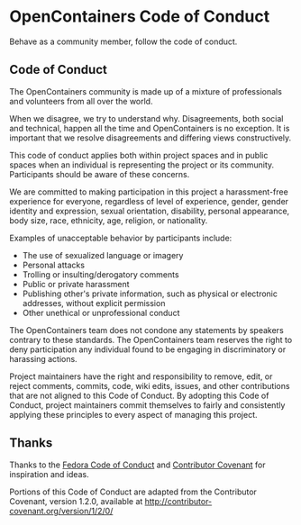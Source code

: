 # OpenContainers Code of Conduct

Behave as a community member, follow the code of conduct.


## Code of Conduct

The OpenContainers community is made up of a mixture of professionals and volunteers from all over the world.

When we disagree, we try to understand why.
Disagreements, both social and technical, happen all the time and OpenContainers is no exception.
It is important that we resolve disagreements and differing views constructively.

This code of conduct applies both within project spaces and in public spaces when an individual is representing the project or its community.
Participants should be aware of these concerns.

We are committed to making participation in this project a harassment-free experience for everyone, regardless of level of experience, gender, gender identity and expression, sexual orientation, disability, personal appearance, body size, race, ethnicity, age, religion, or nationality.

Examples of unacceptable behavior by participants include:

* The use of sexualized language or imagery
* Personal attacks
* Trolling or insulting/derogatory comments
* Public or private harassment
* Publishing other's private information, such as physical or electronic addresses, without explicit permission
* Other unethical or unprofessional conduct

The OpenContainers team does not condone any statements by speakers contrary to these standards.
The OpenContainers team reserves the right to deny participation any individual found to be engaging in discriminatory or harassing actions.

Project maintainers have the right and responsibility to remove, edit, or reject comments, commits, code, wiki edits, issues, and other contributions that are not aligned to this Code of Conduct.
By adopting this Code of Conduct, project maintainers commit themselves to fairly and consistently applying these principles to every aspect of managing this project.

## Thanks 

Thanks to the [Fedora Code of Conduct](https://getfedora.org/code-of-conduct) and [Contributor Covenant](http://contributor-covenant.org) for inspiration and ideas.

Portions of this Code of Conduct are adapted from the Contributor Covenant, version 1.2.0, available at http://contributor-covenant.org/version/1/2/0/

